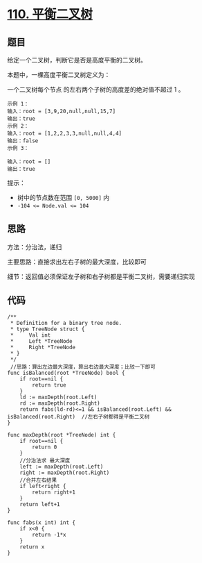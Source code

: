 # [110. 平衡二叉树](https://leetcode.cn/problems/balanced-binary-tree/)

## 题目

给定一个二叉树，判断它是否是高度平衡的二叉树。

本题中，一棵高度平衡二叉树定义为：

一个二叉树每个节点 的左右两个子树的高度差的绝对值不超过 1 。

```golang
示例 1：
输入：root = [3,9,20,null,null,15,7]
输出：true
示例 2：
输入：root = [1,2,2,3,3,null,null,4,4]
输出：false
示例 3：

输入：root = []
输出：true
```

提示：

- 树中的节点数在范围 `[0, 5000]` 内
- `-104 <= Node.val <= 104`

## 思路

方法：分治法，递归

主要思路：直接求出左右子树的最大深度，比较即可

细节：返回值必须保证左子树和右子树都是平衡二叉树，需要递归实现

## 代码

```golang
/**
 * Definition for a binary tree node.
 * type TreeNode struct {
 *     Val int
 *     Left *TreeNode
 *     Right *TreeNode
 * }
 */
 //思路：算出左边最大深度，算出右边最大深度；比较一下即可
func isBalanced(root *TreeNode) bool {
    if root==nil {
        return true
    }
    ld := maxDepth(root.Left)
    rd := maxDepth(root.Right)
    return fabs(ld-rd)<=1 && isBalanced(root.Left) && isBalanced(root.Right)  //左右子树都得是平衡二叉树
}

func maxDepth(root *TreeNode) int {
    if root==nil {
        return 0
    }
    //分治法求 最大深度
    left := maxDepth(root.Left)
    right := maxDepth(root.Right)
    //合并左右结果
    if left<right {
        return right+1
    }
    return left+1
}

func fabs(x int) int {
    if x<0 {
        return -1*x
    }
    return x
}

```

